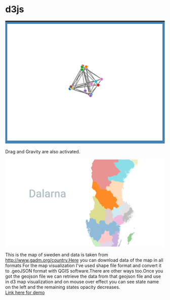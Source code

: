 # d3js
![directed graph interactivity](https://github.com/srikar0896/d3js/blob/master/Screenshot%20(81).png?raw=true)

Drag and Gravity are also activated.

![Geomap Visualization of sweden](https://github.com/srikar0896/d3js/blob/master/Screenshot%20(83).png?raw=true)

This is the map of sweden and data is taken from http://www.gadm.org/country.Here you can download data of the map in all formats For the map visualization I've used shape file format and convert it to .geoJSON format with QGIS software.There are other ways too.Once you got the geojson file we can retrieve the data from that geojson file and use in d3 map visualization and on mouse over effect you can see state name on the left and the remaining states opacity decreases.<br />
<a href="https://651fac908e177b40a21419db4c33cf3c652bd3fc.googledrive.com/host/0B0XBTG9h5S15cXdMMkRqNGRybGM/">Link here for demo</a>
